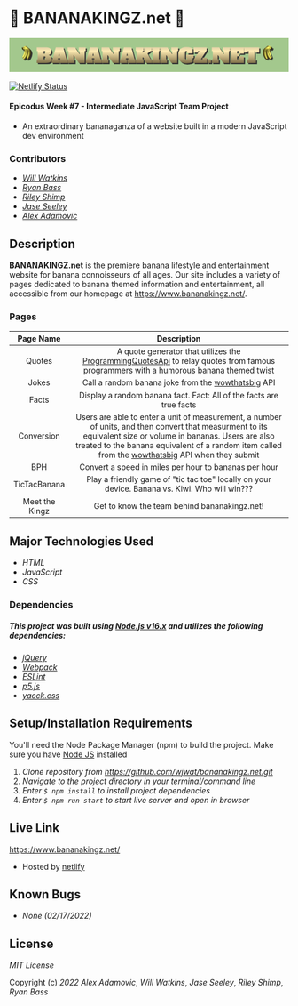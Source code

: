 # 🍌 BANANAKINGZ.net 🍌

<img src="src/assets/img/bananakingz.png">

[![Netlify Status](https://api.netlify.com/api/v1/badges/2de59ea0-4819-488c-bb65-66237ce7f86a/deploy-status)](https://app.netlify.com/sites/bananakingz-net/deploys)

#### Epicodus Week #7 - Intermediate JavaScript Team Project  
* An extraordinary bananaganza of a website built in a modern JavaScript dev environment

### Contributors

* _[Will Watkins](https://github.com/wjwat)_
* _[Ryan Bass](https://github.com/probablynotryan/)_
* _[Riley Shimp](https://github.com/rileyShimp)_
* _[Jase Seeley](https://github.com/jcseeley)_
* _[Alex Adamovic](https://github.com/alexadamovic)_

## Description

**BANANAKINGZ.net** is the premiere banana lifestyle and entertainment website for banana connoisseurs of all ages. Our site includes a variety of pages dedicated to banana themed information and entertainment, all accessible from our homepage at https://www.bananakingz.net/.

### Pages

|           Page Name          |                                  Description                                       | 
| :--------------------------: | :--------------------------------------------------------------------------------: |
| Quotes  | A quote generator that utilizes the [ProgrammingQuotesApi](https://programming-quotes-api.herokuapp.com/index.html) to relay quotes from famous programmers with a humorous banana themed twist |
| Jokes | Call a random banana joke from the [wowthatsbig](https://wowthatsbig.net/) API |
| Facts | Display a random banana fact. Fact: All of the facts are true facts |
| Conversion | Users are able to enter a unit of measurement, a number of units, and then convert that measurment to its equivalent size or volume in bananas. Users are also treated to the banana equivalent of a random item called from the [wowthatsbig](https://wowthatsbig.net/) API when they submit |
| BPH  | Convert a speed in miles per hour to bananas per hour  |
| TicTacBanana | Play a friendly game of "tic tac toe" locally on your device. Banana vs. Kiwi. Who will win??? |
| Meet the Kingz | Get to know the team behind bananakingz.net! |

## Major Technologies Used

* _HTML_
* _JavaScript_
* _CSS_

### Dependencies
##### _This project was built using [Node.js v16.x](https://nodejs.org/en/) and utilizes the following dependencies:_

* _[jQuery](https://jquery.com/)_
* _[Webpack](https://webpack.js.org/)_
* _[ESLint](https://eslint.org/)_
* _[p5.js](https://p5js.org/)_
* _[yacck.css](https://github.com/sphars/yacck)_

## Setup/Installation Requirements

You'll need the Node Package Manager (npm) to build the project. Make sure you have [Node JS](https://nodejs.org) installed

1. _Clone repository from https://github.com/wjwat/bananakingz.net.git_
2. _Navigate to the project directory in your terminal/command line_
3. _Enter ```$ npm install``` to install project dependencies_
4. _Enter ```$ npm run start``` to start live server and open in browser_

## Live Link

https://www.bananakingz.net/  

* Hosted by [netlify](https://www.netlify.com/)

## Known Bugs

* _None (02/17/2022)_

## License

_MIT License_

Copyright (c) _2022_ _Alex Adamovic_, _Will Watkins_, _Jase Seeley_, _Riley Shimp_, _Ryan Bass_
